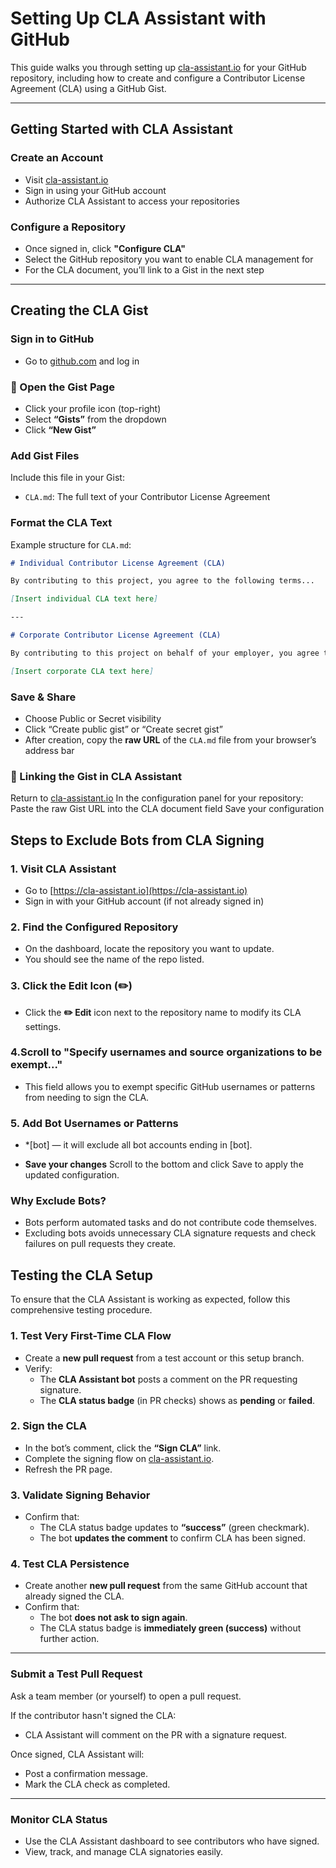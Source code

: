 # Setting Up CLA Assistant with GitHub

This guide walks you through setting up [cla-assistant.io](https://cla-assistant.io) for your GitHub repository, including how to create and configure a Contributor License Agreement (CLA) using a GitHub Gist.

---

## Getting Started with CLA Assistant

### Create an Account
- Visit [cla-assistant.io](https://cla-assistant.io)
- Sign in using your GitHub account
- Authorize CLA Assistant to access your repositories

### Configure a Repository
- Once signed in, click **"Configure CLA"**
- Select the GitHub repository you want to enable CLA management for
- For the CLA document, you’ll link to a Gist in the next step

---

## Creating the CLA Gist

### Sign in to GitHub
- Go to [github.com](https://github.com) and log in

### 📂 Open the Gist Page
- Click your profile icon (top-right)
- Select **“Gists”** from the dropdown
- Click **“New Gist”**

### Add Gist Files
Include this file in your Gist:
- `CLA.md`: The full text of your Contributor License Agreement

### Format the CLA Text

Example structure for `CLA.md`:

```md
# Individual Contributor License Agreement (CLA)

By contributing to this project, you agree to the following terms...

[Insert individual CLA text here]

---

# Corporate Contributor License Agreement (CLA)

By contributing to this project on behalf of your employer, you agree to the following terms...

[Insert corporate CLA text here]
```

### Save & Share
 - Choose Public or Secret visibility
 - Click “Create public gist” or “Create secret gist”
 - After creation, copy the **raw URL** of the `CLA.md` file from your browser’s address bar

### 🔗 Linking the Gist in CLA Assistant
Return to [cla-assistant.io](https://cla-assistant.io)
In the configuration panel for your repository:
Paste the raw Gist URL into the CLA document field
Save your configuration

## Steps to Exclude Bots from CLA Signing

### 1. Visit CLA Assistant
- Go to [https://cla-assistant.io](https://cla-assistant.io)
- Sign in with your GitHub account (if not already signed in)

### 2. Find the Configured Repository
- On the dashboard, locate the repository you want to update.
- You should see the name of the repo listed.

### 3. Click the Edit Icon (✏️)
- Click the **✏️ Edit** icon next to the repository name to modify its CLA settings.

### 4.Scroll to "Specify usernames and source organizations to be exempt..."
- This field allows you to exempt specific GitHub usernames or patterns from needing to sign the CLA.

### 5. Add Bot Usernames or Patterns
- *[bot] — it will exclude all bot accounts ending in [bot].

- **Save your changes**
Scroll to the bottom and click Save to apply the updated configuration.

### Why Exclude Bots?

- Bots perform automated tasks and do not contribute code themselves.
- Excluding bots avoids unnecessary CLA signature requests and check failures on pull requests they create.

## Testing the CLA Setup

To ensure that the CLA Assistant is working as expected, follow this comprehensive testing procedure.

### 1. Test Very First-Time CLA Flow

- Create a **new pull request** from a test account or this setup branch.
- Verify:
  - The **CLA Assistant bot** posts a comment on the PR requesting signature.
  - The **CLA status badge** (in PR checks) shows as **pending** or **failed**.

### 2. Sign the CLA

- In the bot’s comment, click the **“Sign CLA”** link.
- Complete the signing flow on [cla-assistant.io](https://cla-assistant.io).
- Refresh the PR page.

### 3. Validate Signing Behavior

- Confirm that:
  - The CLA status badge updates to **“success”** (green checkmark).
  - The bot **updates the comment** to confirm CLA has been signed.

### 4. Test CLA Persistence

- Create another **new pull request** from the same GitHub account that already signed the CLA.
- Confirm that:
  - The bot **does not ask to sign again**.
  - The CLA status badge is **immediately green (success)** without further action.

---

### Submit a Test Pull Request

Ask a team member (or yourself) to open a pull request.

If the contributor hasn't signed the CLA:

- CLA Assistant will comment on the PR with a signature request.

Once signed, CLA Assistant will:

- Post a confirmation message.
- Mark the CLA check as completed.

---

### Monitor CLA Status

- Use the CLA Assistant dashboard to see contributors who have signed.
- View, track, and manage CLA signatories easily.
